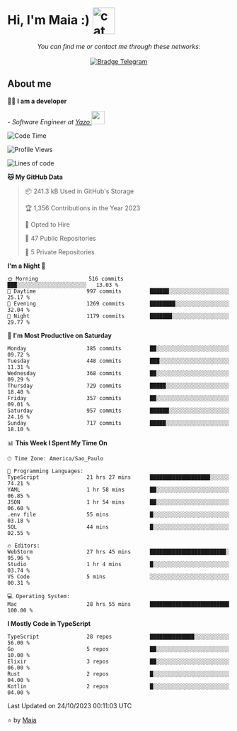 <h1 align="left">Hi, I'm Maia :) 
<img src="https://emojis.slackmojis.com/emojis/images/1643509834/36299/black-cat.gif?1643509834" width="50" height="60" align="center"  alt="cat"/>
</h1>

<p align="center">
    <i>You can find me or contact me through these networks:</i>
    <br/><br/>
    <a href="https://t.me/mrootx" target="_blank">
        <img src="https://img.shields.io/badge/-Telegram-2CA5E0?logo=telegram&style=flat&logoColor=white" alt="Bradge Telegram" />
    </a>
</p>

## About me

:technologist: <strong>I am a developer</strong> <br>

<p><em> - Software Engineer at <a href="[https://pdasolucoes.com.br](https://yazo.com.br/)">Yazo
</a><img src="https://media.giphy.com/media/WUlplcMpOCEmTGBtBW/giphy.gif" width="30"> 
</em></p>

<!--START_SECTION:waka-->
![Code Time](http://img.shields.io/badge/Code%20Time-3%2C348%20hrs%206%20mins-blue)

![Profile Views](http://img.shields.io/badge/Profile%20Views-422-blue)

![Lines of code](https://img.shields.io/badge/From%20Hello%20World%20I%27ve%20Written-977.8%20thousand%20lines%20of%20code-blue)

**🐱 My GitHub Data** 

> 📦 241.3 kB Used in GitHub's Storage 
 > 
> 🏆 1,356 Contributions in the Year 2023
 > 
> 💼 Opted to Hire
 > 
> 📜 47 Public Repositories 
 > 
> 🔑 5 Private Repositories 
 > 
**I'm a Night 🦉** 

```text
🌞 Morning                516 commits         ███░░░░░░░░░░░░░░░░░░░░░░   13.03 % 
🌆 Daytime                997 commits         ██████░░░░░░░░░░░░░░░░░░░   25.17 % 
🌃 Evening                1269 commits        ████████░░░░░░░░░░░░░░░░░   32.04 % 
🌙 Night                  1179 commits        ███████░░░░░░░░░░░░░░░░░░   29.77 % 
```
📅 **I'm Most Productive on Saturday** 

```text
Monday                   385 commits         ██░░░░░░░░░░░░░░░░░░░░░░░   09.72 % 
Tuesday                  448 commits         ███░░░░░░░░░░░░░░░░░░░░░░   11.31 % 
Wednesday                368 commits         ██░░░░░░░░░░░░░░░░░░░░░░░   09.29 % 
Thursday                 729 commits         █████░░░░░░░░░░░░░░░░░░░░   18.40 % 
Friday                   357 commits         ██░░░░░░░░░░░░░░░░░░░░░░░   09.01 % 
Saturday                 957 commits         ██████░░░░░░░░░░░░░░░░░░░   24.16 % 
Sunday                   717 commits         █████░░░░░░░░░░░░░░░░░░░░   18.10 % 
```


📊 **This Week I Spent My Time On** 

```text
🕑︎ Time Zone: America/Sao_Paulo

💬 Programming Languages: 
TypeScript               21 hrs 27 mins      ███████████████████░░░░░░   74.21 % 
YAML                     1 hr 58 mins        ██░░░░░░░░░░░░░░░░░░░░░░░   06.85 % 
JSON                     1 hr 54 mins        ██░░░░░░░░░░░░░░░░░░░░░░░   06.60 % 
.env file                55 mins             █░░░░░░░░░░░░░░░░░░░░░░░░   03.18 % 
SQL                      44 mins             █░░░░░░░░░░░░░░░░░░░░░░░░   02.55 % 

🔥 Editors: 
WebStorm                 27 hrs 45 mins      ████████████████████████░   95.96 % 
Studio                   1 hr 4 mins         █░░░░░░░░░░░░░░░░░░░░░░░░   03.74 % 
VS Code                  5 mins              ░░░░░░░░░░░░░░░░░░░░░░░░░   00.31 % 

💻 Operating System: 
Mac                      28 hrs 55 mins      █████████████████████████   100.00 % 
```

**I Mostly Code in TypeScript** 

```text
TypeScript               28 repos            ██████████████░░░░░░░░░░░   56.00 % 
Go                       5 repos             ██░░░░░░░░░░░░░░░░░░░░░░░   10.00 % 
Elixir                   3 repos             ██░░░░░░░░░░░░░░░░░░░░░░░   06.00 % 
Rust                     2 repos             █░░░░░░░░░░░░░░░░░░░░░░░░   04.00 % 
Kotlin                   2 repos             █░░░░░░░░░░░░░░░░░░░░░░░░   04.00 % 
```




 Last Updated on 24/10/2023 00:11:03 UTC
<!--END_SECTION:waka-->

⭐️ by [Maia](https://github.com/gabrielmaialva33/)


